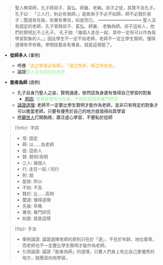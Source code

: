 > 聖人無常師，孔子師郯子、萇弘、師襄、老聃。郯子之徒，其賢不及孔子。孔子曰︰「三人行，則必有我師。」是故弟子不必不如師，師不必賢於弟子；聞道有先後，術業有專攻，如是而已。
> ━━━━━━━━━━
> 聖人沒有固定的老師，孔子曾拜郯子、萇弘、師襄、 老聃為師。郯子這些人，他們的賢明比不上孔子。 孔子說:「幾個人走在一起，其中一定有可以作為我學習對象的人。」因此學生不一定不如老師，老師不一定比學生賢明，懂得道理有早有晚，學問技藝各有專長，就是這樣罷了。

- **從師多人** (事例)
	- 呼應<span style="color: orange">「古之學者必有師」、「道之所存，師之所存也」</span>
	- 論證<span style="color: lightgreen">聖人沒有固定的老師</span>

- **能者為師** (語例)
	- 孔子自身乃聖人之姿，賢明通達，依然認為身邊有值得自己學習的對象
		- <u>原因</u>: <span style="color: lightgreen">懂得道理有分先後，不同的技術有專門研究</span>
	- <u>論證道理</u>: 老師不一定要比學生賢明才能作為老師，並非只有特定的對象才可以擔當老師，只要有優秀於自己的地方就值得向其學習
    - <u>呼籲世人</u>打開胸襟，廣泛虛心學習，不要恥於從師

> [!info]- 字詞
> - 常: 固定
> - 師: 以……為老師
> - 徒: 這些人
> - 賢: 賢明/高明
> - 三人: 幾個人
> - 行: 走在一起 / 同行
> - 則: 就
> - 是故: 所以
> - 不如: 不及
> - 賢於: 比……高明
> - 聞道: 懂得道理 
> - 先後: 早晚
> - 專攻: 專門研究
> - 如是: 就是這樣

> [!tip]- 手法
> - 舉例論證: 論證選擇老師的原則只在於「道」，不在於年齡、地位尊卑，而老師也不一定要比學生賢明才能作為老師。
> - 引用論證: 論證「能者為師」的道理，只要人們身上有比自己更優秀的地方，就應該向他學習。
